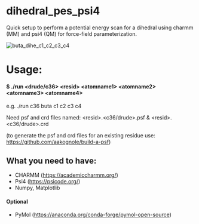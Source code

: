 # dihedral_pes_psi4

Quick setup to perform a potential energy scan for a dihedral using charmm (MM) and psi4 (QM) for force-field parameterization.

![buta_dihe_c1_c2_c3_c4](https://user-images.githubusercontent.com/15039598/158908680-056d677b-c9b6-4f3c-9b4b-9c5d7978d96b.gif)

# Usage:

#### $ ./run <drude/c36> \<resid\> \<atomname1\> \<atomname2\> \<atomname3\> \<atomname4\>

e.g. ./run c36 buta c1 c2 c3 c4

Need psf and crd files named: \<resid\>.\<c36/drude\>.psf & \<resid\>.\<c36/drude\>.crd

(to generate the psf and crd files for an existing residue use: https://github.com/aakognole/build-a-psf)

## What you need to have:
- CHARMM (https://academiccharmm.org/)
- Psi4 (https://psicode.org/)
- Numpy, Matplotlib
#### Optional
- PyMol (https://anaconda.org/conda-forge/pymol-open-source)


